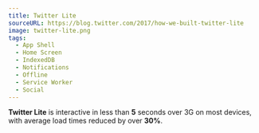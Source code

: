 ```yaml
---
title: Twitter Lite
sourceURL: https://blog.twitter.com/2017/how-we-built-twitter-lite
image: twitter-lite.png
tags:
  - App Shell
  - Home Screen
  - IndexedDB
  - Notifications
  - Offline
  - Service Worker
  - Social
---
```


**Twitter Lite** is interactive in less than **5** seconds over 3G on most
devices, with average load times reduced by over **30%**.
